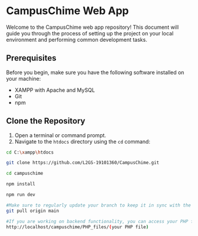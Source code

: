 # CampusChime Web App

Welcome to the CampusChime web app repository! This document will guide you through the process of setting up the project on your local environment and performing common development tasks.

## Prerequisites

Before you begin, make sure you have the following software installed on your machine:

- XAMPP with Apache and MySQL
- Git
- npm

## Clone the Repository

1. Open a terminal or command prompt.
2. Navigate to the `htdocs` directory using the `cd` command:

```bash
cd C:\xampp\htdocs

git clone https://github.com/L2GS-19101360/CampusChime.git

cd campuschime

npm install

npm run dev

#Make sure to regularly update your branch to keep it in sync with the main branch:
git pull origin main

#If you are working on backend functionality, you can access your PHP files using the following URL:
http://localhost/campuschime/PHP_files/(your PHP file)

